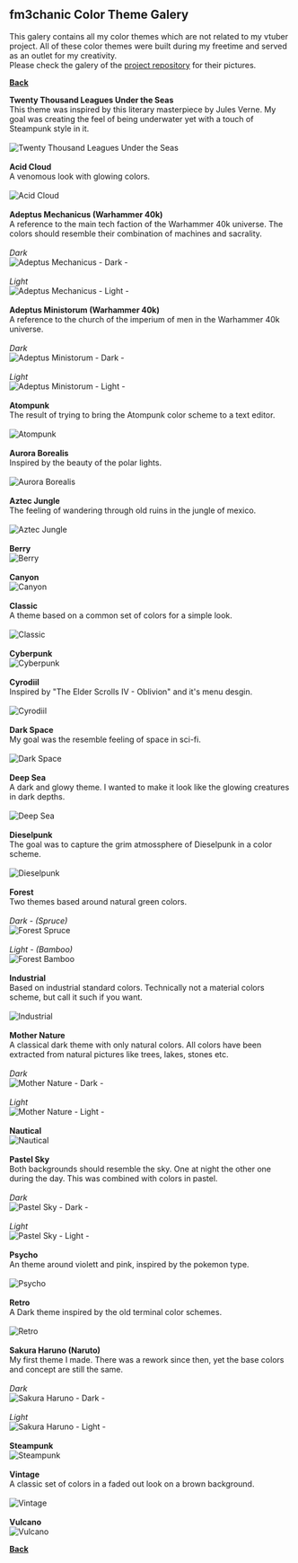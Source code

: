 ## fm3chanic Color Theme Galery

This galery contains all my color themes which are not related to my vtuber project. All of these color themes were built during my freetime and served as an outlet for my creativity.<br>
Please check the galery of the [project repository](https://github.com/fm3chanic/vtuber_project) for their pictures.


**[Back](https://github.com/fm3chanic/color_schemes)**


**Twenty Thousand Leagues Under the Seas**<br>
This theme was inspired by this literary masterpiece by Jules Verne. My goal was creating the feel of being underwater yet with a touch of Steampunk style in it.<br><br>
![Twenty Thousand Leagues Under the Seas](/assets/pictures/20k-leagues-under-seas.png)<br><br>
**Acid Cloud**<br>
A venomous look with glowing colors.<br><br>
![Acid Cloud](/assets/pictures/acid-cloud.png)<br><br>
**Adeptus Mechanicus (Warhammer 40k)**<br>
A reference to the main tech faction of the Warhammer 40k universe. The colors should resemble their combination of machines and sacrality.<br><br>
*Dark*<br>
![Adeptus Mechanicus - Dark -](/assets/pictures/adeptus-mechanicus-dark.png)<br><br>
*Light*<br>
![Adeptus Mechanicus - Light -](/assets/pictures/adeptus-mechanicus-light.png)<br><br>
**Adeptus Ministorum (Warhammer 40k)**<br>
A reference to the church of the imperium of men in the Warhammer 40k universe.<br><br>
*Dark*<br>
![Adeptus Ministorum - Dark -](/assets/pictures/adeptus-ministorum-dark.png)<br><br>
*Light*<br>
![Adeptus Ministorum - Light -](/assets/pictures/adeptus-ministorum-light.png)<br><br>
**Atompunk**<br>
The result of trying to bring the Atompunk color scheme to a text editor.<br><br>
![Atompunk](/assets/pictures/atompunk.png)<br><br>
**Aurora Borealis**<br>
Inspired by the beauty of the polar lights.<br><br>
![Aurora Borealis](/assets/pictures/aurora-borealis.png)<br><br>
**Aztec Jungle**<br>
The feeling of wandering through old ruins in the jungle of mexico.<br><br>
![Aztec Jungle](/assets/pictures/aztec-jungle.png)<br><br>
**Berry**<br>
![Berry](/assets/pictures/berry.png)<br><br>
**Canyon**<br>
![Canyon](/assets/pictures/canyon.png)<br><br>
**Classic**<br>
A theme based on a common set of colors for a simple look.<br><br>
![Classic](/assets/pictures/classic.png)<br><br>
**Cyberpunk**<br>
![Cyberpunk](/assets/pictures/cyberpunk.png)<br><br>
**Cyrodiil**<br>
Inspired by "The Elder Scrolls IV - Oblivion" and it's menu desgin.<br><br>
![Cyrodiil](/assets/pictures/cyrodiil.png)<br><br>
**Dark Space**<br>
My goal was the resemble feeling of space in sci-fi.<br><br>
![Dark Space](/assets/pictures/dark-space.png)<br><br>
**Deep Sea**<br>
A dark and glowy theme. I wanted to make it look like the glowing creatures in dark depths.<br><br>
![Deep Sea](/assets/pictures/deep-sea.png)<br><br>
**Dieselpunk**<br>
The goal was to capture the grim atmossphere of Dieselpunk in a color scheme.<br><br>
![Dieselpunk](/assets/pictures/dieselpunk.png)<br><br>
**Forest**<br>
Two themes based around natural green colors.<br><br>
*Dark - (Spruce)*<br>
![Forest Spruce](/assets/pictures/forest-spruce.png)<br><br>
*Light - (Bamboo)*<br>
![Forest Bamboo](/assets/pictures/forest-bamboo.png)<br><br>
**Industrial**<br>
Based on industrial standard colors. Technically not a material colors scheme, but call it such if you want.<br><br>
![Industrial](/assets/pictures/industrial.png)<br><br>
**Mother Nature**<br>
A classical dark theme with only natural colors. All colors have been extracted from natural pictures like trees, lakes, stones etc.<br><br>
*Dark*<br>
![Mother Nature - Dark -](/assets/pictures/mother-nature-dark.png)<br><br>
*Light*<br>
![Mother Nature - Light -](/assets/pictures/mother-nature-light.png)<br><br>
**Nautical**<br>
![Nautical](/assets/pictures/nautical.png)<br><br>
**Pastel Sky**<br>
Both backgrounds should resemble the sky. One at night the other one during the day. This was combined with colors in pastel.<br><br>
*Dark*<br>
![Pastel Sky - Dark -](/assets/pictures/pastel-sky-dark.png)<br><br>
*Light*<br>
![Pastel Sky - Light -](/assets/pictures/pastel-sky-light.png)<br><br>
**Psycho**<br>
An theme around violett and pink, inspired by the pokemon type.<br><br>
![Psycho](/assets/pictures/psycho.png)<br><br>
**Retro**<br>
A Dark theme inspired by the old terminal color schemes.<br><br>
![Retro](/assets/pictures/retro.png)<br><br>
**Sakura Haruno (Naruto)**<br>
My first theme I made. There was a rework since then, yet the base colors and concept are still the same.<br><br>
*Dark*<br>
![Sakura Haruno - Dark -](/assets/pictures/sakura-haruno-dark.png)<br><br>
*Light*<br>
![Sakura Haruno - Light -](/assets/pictures/sakura-haruno-light.png)<br><br>
**Steampunk**<br>
![Steampunk](/assets/pictures/steampunk.png)<br><br>
**Vintage**<br>
A classic set of colors in a faded out look on a brown background.<br><br>
![Vintage](/assets/pictures/vintage.png)<br><br>
**Vulcano**<br>
![Vulcano](/assets/pictures/vulcano.png)


**[Back](https://github.com/fm3chanic/color_schemes)**